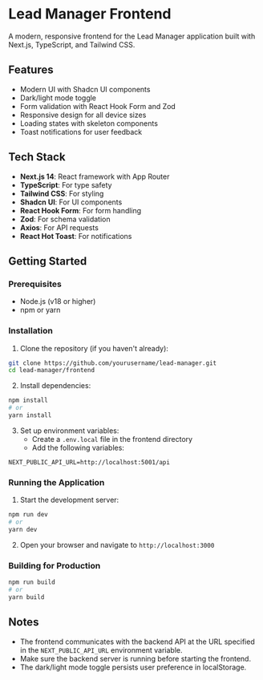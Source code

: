# Lead Manager Frontend

A modern, responsive frontend for the Lead Manager application built with Next.js, TypeScript, and Tailwind CSS.

## Features

- Modern UI with Shadcn UI components
- Dark/light mode toggle
- Form validation with React Hook Form and Zod
- Responsive design for all device sizes
- Loading states with skeleton components
- Toast notifications for user feedback

## Tech Stack

- **Next.js 14**: React framework with App Router
- **TypeScript**: For type safety
- **Tailwind CSS**: For styling
- **Shadcn UI**: For UI components
- **React Hook Form**: For form handling
- **Zod**: For schema validation
- **Axios**: For API requests
- **React Hot Toast**: For notifications

## Getting Started

### Prerequisites

- Node.js (v18 or higher)
- npm or yarn

### Installation

1. Clone the repository (if you haven't already):

```bash
git clone https://github.com/yourusername/lead-manager.git
cd lead-manager/frontend
```

2. Install dependencies:

```bash
npm install
# or
yarn install
```

3. Set up environment variables:
   - Create a `.env.local` file in the frontend directory
   - Add the following variables:

```
NEXT_PUBLIC_API_URL=http://localhost:5001/api
```

### Running the Application

1. Start the development server:

```bash
npm run dev
# or
yarn dev
```

2. Open your browser and navigate to `http://localhost:3000`

### Building for Production

```bash
npm run build
# or
yarn build

```

## Notes

- The frontend communicates with the backend API at the URL specified in the `NEXT_PUBLIC_API_URL` environment variable.
- Make sure the backend server is running before starting the frontend.
- The dark/light mode toggle persists user preference in localStorage.

